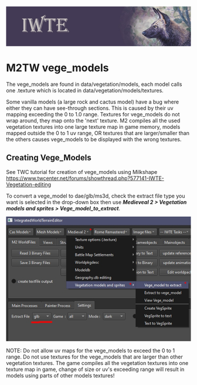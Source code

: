 ![IWTE banner](../IWTEgithub_images/IWTEbanner.jpg)

# M2TW vege_models

The vege_models are found in data/vegetation/models, each model calls one .texture which is located in data/vegetation/models/textures.

Some vanilla models (a large rock and cactus model) have a bug where either they can have see-through sections.  This is caused by their uv mapping exceeding the 0 to 1.0 range.  Textures for vege_models do not wrap around, they map onto the 'next' texture.  M2 compiles all the used vegetation textures into one large texture map in game memory, models mapped outside the 0 to 1 uv range, OR textures that are larger/smaller than the others causes vege_models to be displayed with the wrong textures.

## Creating Vege_Models

See TWC tutorial for creation of vege_models using Milkshape https://www.twcenter.net/forums/showthread.php?577141-IWTE-Vegetation-editing  

To convert a vege_model to dae/glb/ms3d, check the extract file type you want is selected in the drop-down box then use ***Medieveal 2 > Vegetation models and sprites > Vege_model_to_extract***.  

![M2_vege_model_to_extract](../IWTEgithub_images/M2_vege_model_to_extract.jpg)

NOTE:  Do not allow uv maps for the vege_models to exceed the 0 to 1 range.  Do not use textures for the vege_models that are larger than other vegetation textures.  The game compiles all the vegetation textures into one texture map in game, change of size or uv's exceeding range will result in models using parts of other models textures!
